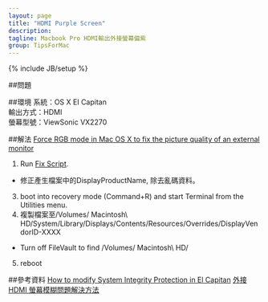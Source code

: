 ```yaml
---
layout: page
title: "HDMI Purple Screen"
description: 
tagline: Macbook Pro HDMI輸出外接螢幕偏紫
group: TipsForMac
---
```

{% include JB/setup %}

##問題

##環境
系統：OS X EI Capitan  
輸出方式：HDMI  
螢幕型號：ViewSonic VX2270


##解法
[Force RGB mode in Mac OS X to fix the picture quality of an external monitor](http://www.ireckon.net/2013/03/force-rgb-mode-in-mac-os-x-to-fix-the-picture-quality-of-an-external-monitor/comment-page-11#comment-14866)

1. Run [Fix Script](https://gist.github.com/adaugherity/7435890).
  * 修正產生檔案中的DisplayProductName, 除去亂碼資料。
3. boot into recovery mode (Command+R) and start Terminal from the Utilities menu.
4. 複製檔案至/Volumes/ Macintosh\ HD/System/Library/Displays/Contents/Resources/Overrides/DisplayVendorID-XXXX  
  * Turn off FileVault to find /Volumes/ Macintosh\ HD/
5. reboot


##參考資料
[How to modify System Integrity Protection in El Capitan](http://www.macworld.com/article/2986118/security/how-to-modify-system-integrity-protection-in-el-capitan.html)
[外接 HDMI 螢幕模糊問題解決方法](http://iphone4.tw/forums/showthread.php?t=206400)